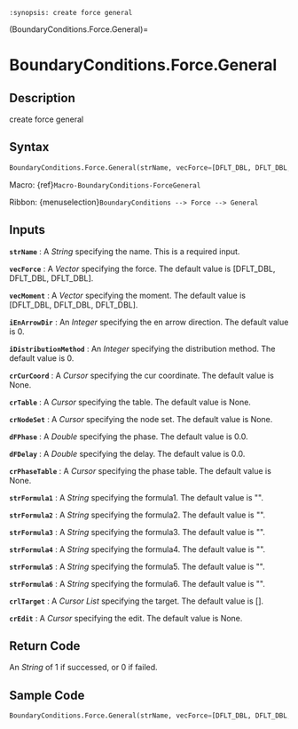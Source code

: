 ```{module} BoundaryConditions.Force.General()
:synopsis: create force general
```

(BoundaryConditions.Force.General)=

# BoundaryConditions.Force.General

## Description

create force general

## Syntax

```python
BoundaryConditions.Force.General(strName, vecForce=[DFLT_DBL, DFLT_DBL, DFLT_DBL], vecMoment=[DFLT_DBL, DFLT_DBL, DFLT_DBL], iEnArrowDir=0, iDistributionMethod=0, crCurCoord=None, crTable=None, crNodeSet=None, dFPhase=0.0, dFDelay=0.0, crPhaseTable=None, strFormula1="", strFormula2="", strFormula3="", strFormula4="", strFormula5="", strFormula6="", crlTarget=[], crEdit=None)
```

Macro: {ref}`Macro-BoundaryConditions-ForceGeneral`

Ribbon: {menuselection}`BoundaryConditions --> Force --> General`

## Inputs

**`strName`**
: A _String_ specifying the name. This is a required input.

**`vecForce`**
: A _Vector_ specifying the force. The default value is [DFLT_DBL, DFLT_DBL, DFLT_DBL].

**`vecMoment`**
: A _Vector_ specifying the moment. The default value is [DFLT_DBL, DFLT_DBL, DFLT_DBL].

**`iEnArrowDir`**
: An _Integer_ specifying the en arrow direction. The default value is 0.

**`iDistributionMethod`**
: An _Integer_ specifying the distribution method. The default value is 0.

**`crCurCoord`**
: A _Cursor_ specifying the cur coordinate. The default value is None.

**`crTable`**
: A _Cursor_ specifying the table. The default value is None.

**`crNodeSet`**
: A _Cursor_ specifying the node set. The default value is None.

**`dFPhase`**
: A _Double_ specifying the phase. The default value is 0.0.

**`dFDelay`**
: A _Double_ specifying the delay. The default value is 0.0.

**`crPhaseTable`**
: A _Cursor_ specifying the phase table. The default value is None.

**`strFormula1`**
: A _String_ specifying the formula1. The default value is "".

**`strFormula2`**
: A _String_ specifying the formula2. The default value is "".

**`strFormula3`**
: A _String_ specifying the formula3. The default value is "".

**`strFormula4`**
: A _String_ specifying the formula4. The default value is "".

**`strFormula5`**
: A _String_ specifying the formula5. The default value is "".

**`strFormula6`**
: A _String_ specifying the formula6. The default value is "".

**`crlTarget`**
: A _Cursor List_ specifying the target. The default value is [].

**`crEdit`**
: A _Cursor_ specifying the edit. The default value is None.

## Return Code

An _String_ of 1 if successed, or 0 if failed.

## Sample Code

```python
BoundaryConditions.Force.General(strName, vecForce=[DFLT_DBL, DFLT_DBL, DFLT_DBL], vecMoment=[DFLT_DBL, DFLT_DBL, DFLT_DBL], iEnArrowDir=0, iDistributionMethod=0, crCurCoord=None, crTable=None, crNodeSet=None, dFPhase=0.0, dFDelay=0.0, crPhaseTable=None, strFormula1="", strFormula2="", strFormula3="", strFormula4="", strFormula5="", strFormula6="", crlTarget=[], crEdit=None)
```
